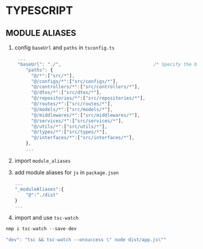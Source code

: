 # TYPESCRIPT

## MODULE ALIASES

1. config `baseUrl` and `paths` in `tsconfig.ts`

   ```typescript
    ...
    "baseUrl": "./",                                  /* Specify the base directory to resolve non-relative module names. */
       "paths": {
         "@/*":["src/*"],
         "@/configs/*":["src/configs/*"],
         "@/controllers/*":["src/controllers/*"],
         "@/dtos/*":["src/dtos/*"],
         "@/repositories/*":["src/repositories/*"],
         "@/routes/*":["src/routes/*"],
         "@/models/*":["src/models/*"],
         "@/middlewares/*":["src/middlewares/*"],
         "@/services/*":["src/services/*"],
         "@/utils/*":["src/utils/*"],
         "@/types/*":["src/types/*"],
         "@/interfaces/*":["src/interfaces/*"],
       },          
       ...
   ```

2. import `module_aliases`

3. add module aliases for `js` in `package.json`

   ```typescript
   ...
   "_moduleAliases":{
       "@":"./dist"
   }
   ...
   ```

4. import and use `tsc-watch`

```typescript
nmp i tsc-watch --save-dev

"dev": "tsc && tsc-watch --onsuccess \" node dist/app.js\""
```

